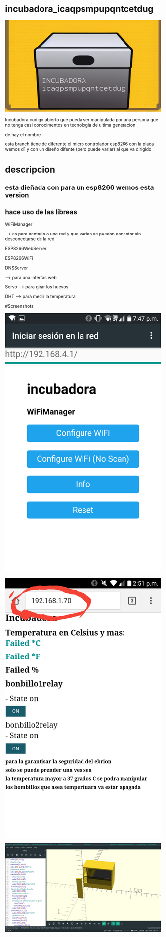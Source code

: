 # incubadora_icaqpsmpupqntcetdug

![](https://github.com/jero98772/incubadora_icaqpsmpupqntcetdug/blob/master/misc/Screenshot/l.png?raw=true)

Incubadora codigo abierto que pueda ser manipulada por una persona que no tenga casi conocimentos en tecnologia de ultima generacion 

de hay el nombre

esta branch tiene de diferente el micro controlador esp8266 con la placa wemos d1 y con un diseño difente (pero puede variar) al que va dirigido 
# descripcion
## esta dieñada con para un esp8266 wemos esta version 
## hace uso de las libreas
WiFiManager

--> es para centarlo a una red y que varios se puedan conectar sin desconectarse de la red

ESP8266WebServer

ESP8266WiFi

DNSServer 

--> para una interfas web 

Servo --> para girar los huevos

DHT --> para medir la temperatura

#Screenshots

![](https://github.com/jero98772/incubadora_icaqpsmpupqntcetdug/blob/master/misc/Screenshot/1.png?raw=true)

![](https://github.com/jero98772/incubadora_icaqpsmpupqntcetdug/blob/master/misc/Screenshot/2.png?raw=true)

![](https://github.com/jero98772/incubadora_icaqpsmpupqntcetdug/blob/master/misc/Screenshot/3.png?raw=true)
